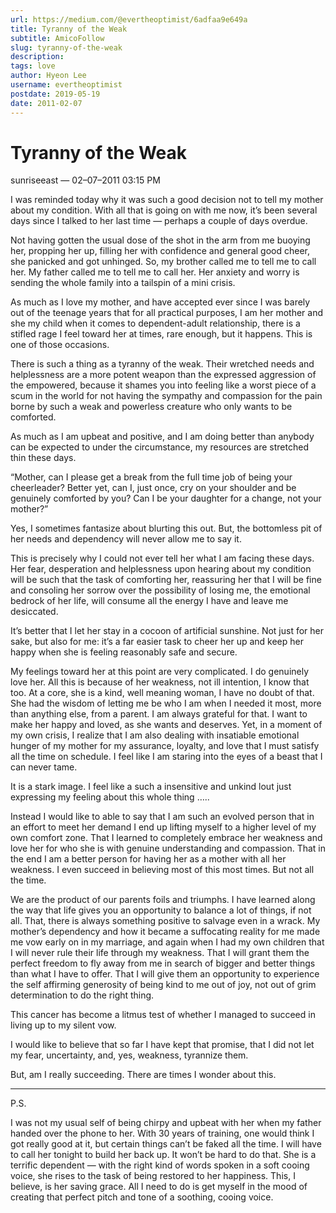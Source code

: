 ```yaml
---
url: https://medium.com/@evertheoptimist/6adfaa9e649a
title: Tyranny of the Weak
subtitle: AmicoFollow
slug: tyranny-of-the-weak
description: 
tags: love
author: Hyeon Lee
username: evertheoptimist
postdate: 2019-05-19
date: 2011-02-07
---
```


# Tyranny of the Weak

sunriseeast — 02–07–2011 03:15 PM

I was reminded today why it was such a good decision not to tell my mother about my condition. With all that is going on with me now, it’s been several days since I talked to her last time — perhaps a couple of days overdue.

Not having gotten the usual dose of the shot in the arm from me buoying her, propping her up, filling her with confidence and general good cheer, she panicked and got unhinged. So, my brother called me to tell me to call her. My father called me to tell me to call her. Her anxiety and worry is sending the whole family into a tailspin of a mini crisis.

As much as I love my mother, and have accepted ever since I was barely out of the teenage years that for all practical purposes, I am her mother and she my child when it comes to dependent-adult relationship, there is a stifled rage I feel toward her at times, rare enough, but it happens. This is one of those occasions.

There is such a thing as a tyranny of the weak. Their wretched needs and helplessness are a more potent weapon than the expressed aggression of the empowered, because it shames you into feeling like a worst piece of a scum in the world for not having the sympathy and compassion for the pain borne by such a weak and powerless creature who only wants to be comforted.

As much as I am upbeat and positive, and I am doing better than anybody can be expected to under the circumstance, my resources are stretched thin these days.

“Mother, can I please get a break from the full time job of being your cheerleader? Better yet, can I, just once, cry on your shoulder and be genuinely comforted by you? Can I be your daughter for a change, not your mother?”

Yes, I sometimes fantasize about blurting this out. But, the bottomless pit of her needs and dependency will never allow me to say it.

This is precisely why I could not ever tell her what I am facing these days. Her fear, desperation and helplessness upon hearing about my condition will be such that the task of comforting her, reassuring her that I will be fine and consoling her sorrow over the possibility of losing me, the emotional bedrock of her life, will consume all the energy I have and leave me desiccated.

It’s better that I let her stay in a cocoon of artificial sunshine. Not just for her sake, but also for me: it’s a far easier task to cheer her up and keep her happy when she is feeling reasonably safe and secure.

My feelings toward her at this point are very complicated. I do genuinely love her. All this is because of her weakness, not ill intention, I know that too. At a core, she is a kind, well meaning woman, I have no doubt of that. She had the wisdom of letting me be who I am when I needed it most, more than anything else, from a parent. I am always grateful for that. I want to make her happy and loved, as she wants and deserves. Yet, in a moment of my own crisis, I realize that I am also dealing with insatiable emotional hunger of my mother for my assurance, loyalty, and love that I must satisfy all the time on schedule. I feel like I am staring into the eyes of a beast that I can never tame.

It is a stark image. I feel like a such a insensitive and unkind lout just expressing my feeling about this whole thing …..

Instead I would like to able to say that I am such an evolved person that in an effort to meet her demand I end up lifting myself to a higher level of my own comfort zone. That I learned to completely embrace her weakness and love her for who she is with genuine understanding and compassion. That in the end I am a better person for having her as a mother with all her weakness. I even succeed in believing most of this most times. But not all the time.

We are the product of our parents foils and triumphs. I have learned along the way that life gives you an opportunity to balance a lot of things, if not all. That, there is always something positive to salvage even in a wrack. My mother’s dependency and how it became a suffocating reality for me made me vow early on in my marriage, and again when I had my own children that I will never rule their life through my weakness. That I will grant them the perfect freedom to fly away from me in search of bigger and better things than what I have to offer. That I will give them an opportunity to experience the self affirming generosity of being kind to me out of joy, not out of grim determination to do the right thing.

This cancer has become a litmus test of whether I managed to succeed in living up to my silent vow.

I would like to believe that so far I have kept that promise, that I did not let my fear, uncertainty, and, yes, weakness, tyrannize them.

But, am I really succeeding. There are times I wonder about this.

****************

P.S.

I was not my usual self of being chirpy and upbeat with her when my father handed over the phone to her. With 30 years of training, one would think I got really good at it, but certain things can’t be faked all the time. I will have to call her tonight to build her back up. It won’t be hard to do that. She is a terrific dependent — with the right kind of words spoken in a soft cooing voice, she rises to the task of being restored to her happiness. This, I believe, is her saving grace. All I need to do is get myself in the mood of creating that perfect pitch and tone of a soothing, cooing voice.


